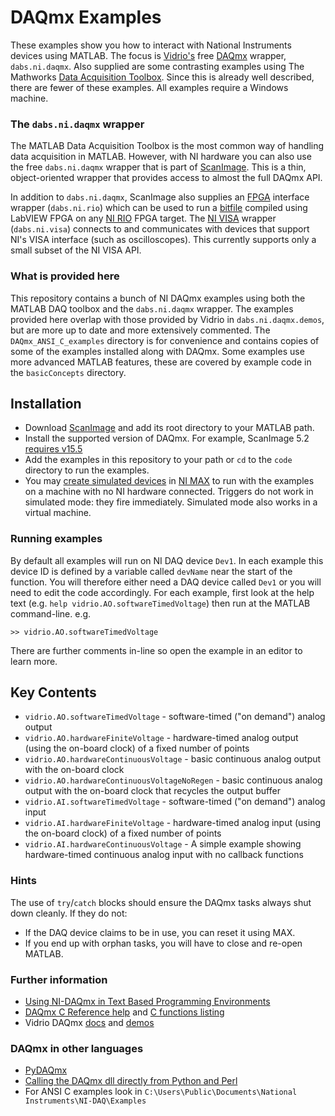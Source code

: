 # DAQmx Examples

These examples show you how to interact with National Instruments devices using MATLAB.
The focus is  [Vidrio's](http://scanimage.vidriotechnologies.com/display/SIH/ScanImage+Home) free [DAQmx](https://www.ni.com/dataacquisition/nidaqmx.htm) wrapper, `dabs.ni.daqmx`.
Also supplied are some contrasting examples using The Mathworks [Data Acquisition Toolbox](https://www.mathworks.com/help/daq/). 
Since this is already well described, there are fewer of these examples. 
All examples require a Windows machine. 


### The `dabs.ni.daqmx` wrapper
The MATLAB Data Acquisition Toolbox is the most common way of handling data acquisition in MATLAB. 
However, with NI hardware you can also use the free `dabs.ni.daqmx` wrapper that is part of [ScanImage](http://scanimage.vidriotechnologies.com/).
This is a thin, object-oriented wrapper that provides access to almost the full DAQmx API.

In addition to `dabs.ni.daqmx`, ScanImage also supplies an [FPGA](http://www.ni.com/fpga/) interface wrapper (`dabs.ni.rio`) which can be used to run a [bitfile](http://www.ni.com/white-paper/9640/en/) compiled using LabVIEW FPGA on any [NI RIO](http://www.ni.com/academic/students/learn-rio/what-is/) FPGA target. 
The [NI VISA](https://www.ni.com/visa/) wrapper (`dabs.ni.visa`) connects to and communicates with devices that support NI's VISA interface (such as oscilloscopes). 
This currently supports only a small subset of the NI VISA API.


### What is provided here
This repository contains a bunch of NI DAQmx examples using both the MATLAB DAQ toolbox and the `dabs.ni.daqmx` wrapper. 
The examples provided here overlap with those provided by Vidrio in `dabs.ni.daqmx.demos`, but are more up to date and more extensively commented. 
The `DAQmx_ANSI_C_examples` directory is for convenience and contains copies of some of the examples installed along with DAQmx.
Some examples use more advanced MATLAB features, these are covered by example code in the `basicConcepts` directory. 


## Installation

* Download [ScanImage](http://scanimage.vidriotechnologies.com/display/SIH/ScanImage+Home) and add its root directory to your MATLAB path.
* Install the supported version of DAQmx. For example, ScanImage 5.2 [requires v15.5](http://scanimage.vidriotechnologies.com/display/SI2016/Software+Version+Compatibility)
* Add the examples in this repository to your path or `cd` to the `code` directory to run the examples.
* You may [create simulated devices](http://www.ni.com/tutorial/3698/en/) in [NI MAX](http://digital.ni.com/public.nsf/allkb/71544521BDE34FFB86256FCF005F4FB6) to run with the examples on a machine with no NI hardware connected. 
Triggers do not work in simulated mode: they fire immediately.
Simulated mode also works in a virtual machine. 


### Running examples
By default all examples will run on NI DAQ device `Dev1`. 
In each example this device ID is defined by a variable called `devName` near the start of the function. 
You will therefore either need a DAQ device called `Dev1` or you will need to edit the code accordingly. 
For each example, first look at the help text (e.g. `help vidrio.AO.softwareTimedVoltage`) then run at the MATLAB command-line. e.g. 

```
>> vidrio.AO.softwareTimedVoltage
```

There are further comments in-line so open the example in an editor to learn more.



## Key Contents

* `vidrio.AO.softwareTimedVoltage` - software-timed ("on demand") analog output
* `vidrio.AO.hardwareFiniteVoltage` - hardware-timed analog output (using the on-board clock) of a fixed number of points
* `vidrio.AO.hardwareContinuousVoltage` - basic continuous analog output with the on-board clock
* `vidrio.AO.hardwareContinuousVoltageNoRegen` - basic continuous analog output with the on-board clock that recycles the output buffer
* `vidrio.AI.softwareTimedVoltage` - software-timed ("on demand") analog input
* `vidrio.AI.hardwareFiniteVoltage` - hardware-timed analog input (using the on-board clock) of a fixed number of points
* `vidrio.AI.hardwareContinuousVoltage` -  A simple example showing hardware-timed continuous analog input with no callback functions


### Hints
The use of `try`/`catch` blocks should ensure the DAQmx tasks always shut down cleanly. 
If they do not:
* If the DAQ device claims to be in use, you can reset it using MAX. 
* If you end up with orphan tasks, you will have to close and re-open MATLAB. 

### Further information 
* [Using NI-DAQmx in Text Based Programming Environments](http://www.ni.com/tutorial/5409/en/)
* [DAQmx C Reference help](http://zone.ni.com/reference/en-XX/help/370471AE-01/) and [C functions listing](http://zone.ni.com/reference/en-XX/help/370471AE-01/TOC3.htm)
* Vidrio DAQmx [docs](http://scanimage.vidriotechnologies.com/display/API/Hardware+Support+Package+%28dabs%29+-+ni+-+daqmx) and [demos](http://scanimage.vidriotechnologies.com/display/API/Hardware+Support+Package+%28dabs%29+-+ni+-+daqmx+-+demos)


### DAQmx in other languages
* [PyDAQmx](https://pythonhosted.org/PyDAQmx/index.html)
* [Calling the DAQmx dll directly from Python and Perl](http://www.ni.com/white-paper/8911/en/)
* For ANSI C examples look in `C:\Users\Public\Documents\National Instruments\NI-DAQ\Examples`

